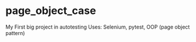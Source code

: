 # page_object_case
My First big project in autotesting
Uses: Selenium, pytest, OOP (page object pattern)
